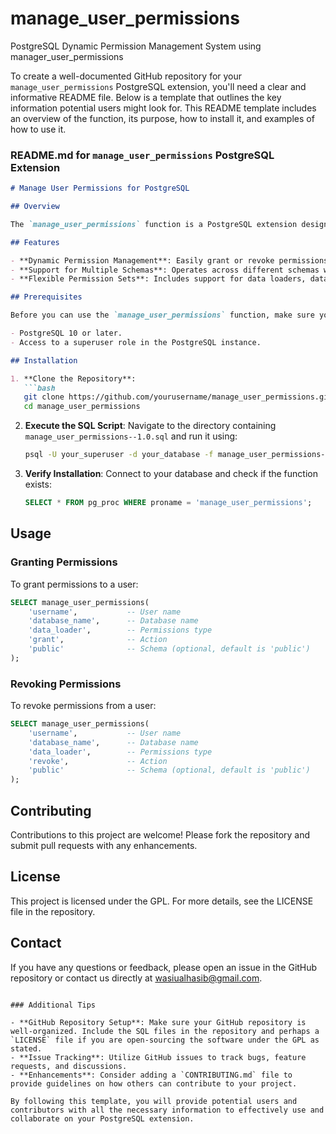 # manage_user_permissions
PostgreSQL Dynamic Permission Management System using manager_user_permissions

To create a well-documented GitHub repository for your `manage_user_permissions` PostgreSQL extension, you'll need a clear and informative README file. Below is a template that outlines the key information potential users might look for. This README template includes an overview of the function, its purpose, how to install it, and examples of how to use it.

### README.md for `manage_user_permissions` PostgreSQL Extension

```markdown
# Manage User Permissions for PostgreSQL

## Overview

The `manage_user_permissions` function is a PostgreSQL extension designed to simplify and automate the management of user permissions within a PostgreSQL database. This function allows database administrators to grant or revoke various types of permissions dynamically based on predefined roles.

## Features

- **Dynamic Permission Management**: Easily grant or revoke permissions based on user roles.
- **Support for Multiple Schemas**: Operates across different schemas within the database.
- **Flexible Permission Sets**: Includes support for data loaders, data readers, data writers, and more.

## Prerequisites

Before you can use the `manage_user_permissions` function, make sure you have:

- PostgreSQL 10 or later.
- Access to a superuser role in the PostgreSQL instance.

## Installation

1. **Clone the Repository**:
   ```bash
   git clone https://github.com/yourusername/manage_user_permissions.git
   cd manage_user_permissions
   ```

2. **Execute the SQL Script**:
   Navigate to the directory containing `manage_user_permissions--1.0.sql` and run it using:
   ```bash
   psql -U your_superuser -d your_database -f manage_user_permissions--1.0.sql
   ```

3. **Verify Installation**:
   Connect to your database and check if the function exists:
   ```sql
   SELECT * FROM pg_proc WHERE proname = 'manage_user_permissions';
   ```

## Usage

### Granting Permissions

To grant permissions to a user:

```sql
SELECT manage_user_permissions(
    'username',           -- User name
    'database_name',      -- Database name
    'data_loader',        -- Permissions type
    'grant',              -- Action
    'public'              -- Schema (optional, default is 'public')
);
```

### Revoking Permissions

To revoke permissions from a user:

```sql
SELECT manage_user_permissions(
    'username',           -- User name
    'database_name',      -- Database name
    'data_loader',        -- Permissions type
    'revoke',             -- Action
    'public'              -- Schema (optional, default is 'public')
);
```

## Contributing

Contributions to this project are welcome! Please fork the repository and submit pull requests with any enhancements.

## License

This project is licensed under the GPL. For more details, see the LICENSE file in the repository.

## Contact

If you have any questions or feedback, please open an issue in the GitHub repository or contact us directly at wasiualhasib@gmail.com.
```

### Additional Tips

- **GitHub Repository Setup**: Make sure your GitHub repository is well-organized. Include the SQL files in the repository and perhaps a `LICENSE` file if you are open-sourcing the software under the GPL as stated.
- **Issue Tracking**: Utilize GitHub issues to track bugs, feature requests, and discussions.
- **Enhancements**: Consider adding a `CONTRIBUTING.md` file to provide guidelines on how others can contribute to your project.

By following this template, you will provide potential users and contributors with all the necessary information to effectively use and collaborate on your PostgreSQL extension.
